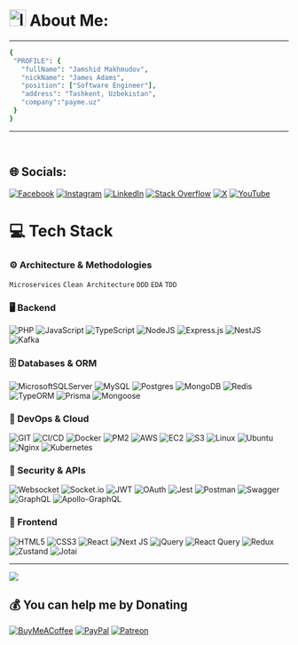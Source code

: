 #  <img height="30" width="30" alt="logo" src="https://jamshid-makhmudov.uz/apple-touch-icon.png" />   <span style=""><strong>About Me:</strong></span>
<hr>

 ```ruby
{
  "PROFILE": {
    "fullName": "Jamshid Makhmudov",
    "nickName": "James Adams",
    "position": ["Software Engineer"],
    "address": "Tashkent, Uzbekistan",
    "company":"payme.uz"
  }
}

 ```

<hr>

<br>

## 🌐 Socials:
[![Facebook](https://img.shields.io/badge/Facebook-%231877F2.svg?logo=Facebook&logoColor=white)](https://www.facebook.com/jamshid.makhmudov.1994) [![Instagram](https://img.shields.io/badge/Instagram-%23E4405F.svg?logo=Instagram&logoColor=white)](https://instagram.com/#) [![LinkedIn](https://img.shields.io/badge/LinkedIn-%230077B5.svg?logo=linkedin&logoColor=white)](https://linkedin.com/in/www.linkedin.com/in/jamshid-makhmudov) [![Stack Overflow](https://img.shields.io/badge/-Stackoverflow-FE7A16?logo=stack-overflow&logoColor=white)](https://stackoverflow.com/users/#) [![X](https://img.shields.io/badge/X-black.svg?logo=X&logoColor=white)](https://x.com/#) [![YouTube](https://img.shields.io/badge/YouTube-%23FF0000.svg?logo=YouTube&logoColor=white)](https://youtube.com/@#) 

# 💻 Tech Stack

### ⚙️ Architecture & Methodologies
`Microservices` `Clean Architecture` `DDD` `EDA` `TDD`

### 🖥️ Backend
![PHP](https://img.shields.io/badge/php-%23777BB4.svg?style=plastic&logo=php&logoColor=white)
![JavaScript](https://img.shields.io/badge/javascript-%23323330.svg?style=plastic&logo=javascript&logoColor=%23F7DF1E)
![TypeScript](https://img.shields.io/badge/typescript-%23007ACC.svg?style=plastic&logo=typescript&logoColor=white)
![NodeJS](https://img.shields.io/badge/node.js-6DA55F?style=plastic&logo=node.js&logoColor=white)
![Express.js](https://img.shields.io/badge/express.js-%23404d59.svg?style=plastic&logo=express&logoColor=%2361DAFB)
![NestJS](https://img.shields.io/badge/nestjs-%23E0234E.svg?style=plastic&logo=nestjs&logoColor=white)
![Kafka](https://img.shields.io/badge/kafka-000?style=plastic&logo=apachekafka)

### 🗄️ Databases & ORM
![MicrosoftSQLServer](https://img.shields.io/badge/Microsoft%20SQL%20Server-CC2927?style=plastic&logo=microsoft%20sql%20server&logoColor=white)
![MySQL](https://img.shields.io/badge/mysql-%2300000f.svg?style=plastic&logo=mysql&logoColor=white)
![Postgres](https://img.shields.io/badge/postgres-%23316192.svg?style=plastic&logo=postgresql&logoColor=white)
![MongoDB](https://img.shields.io/badge/MongoDB-%234ea94b.svg?style=plastic&logo=mongodb&logoColor=white)
![Redis](https://img.shields.io/badge/redis-%23DD0031.svg?style=plastic&logo=redis&logoColor=white)
![TypeORM](https://img.shields.io/badge/typeorm-262627.svg?style=plastic&logo=typeorm)
![Prisma](https://img.shields.io/badge/prisma-2D3748.svg?style=plastic&logo=prisma)
![Mongoose](https://img.shields.io/badge/mongoose-880000.svg?style=plastic&logo=mongoose)

### 🚀 DevOps & Cloud
![GIT](https://img.shields.io/badge/git-%23F05033.svg?style=plastic&logo=git&logoColor=white)
![CI/CD](https://img.shields.io/badge/CI%2FCD-%230A0A0A.svg?style=plastic&logo=githubactions&logoColor=white)
![Docker](https://img.shields.io/badge/docker-%230db7ed.svg?style=plastic&logo=docker&logoColor=white)
![PM2](https://img.shields.io/badge/pm2-2C8EBB.svg?style=plastic&logo=pm2&logoColor=white)
![AWS](https://img.shields.io/badge/AWS-%23FF9900.svg?style=plastic&logo=amazon-aws&logoColor=white)
![EC2](https://img.shields.io/badge/AWS%20EC2-%23FF9900.svg?style=plastic&logo=amazonec2&logoColor=white)
![S3](https://img.shields.io/badge/AWS%20S3-%23FF9900.svg?style=plastic&logo=amazons3&logoColor=white)
![Linux](https://img.shields.io/badge/Linux-FCC624?style=plastic&logo=linux&logoColor=black)
![Ubuntu](https://img.shields.io/badge/Ubuntu-E95420?style=plastic&logo=ubuntu&logoColor=white)
![Nginx](https://img.shields.io/badge/nginx-%23009639.svg?style=plastic&logo=nginx&logoColor=white)
![Kubernetes](https://img.shields.io/badge/kubernetes-%23326ce5.svg?style=plastic&logo=kubernetes&logoColor=white)

### 🔐 Security & APIs
![Websocket](https://img.shields.io/badge/websocket-000?style=plastic&logo=websocket)
![Socket.io](https://img.shields.io/badge/Socket.io-black?style=plastic&logo=socket.io&badgeColor=010101)
![JWT](https://img.shields.io/badge/JWT-black?style=plastic&logo=JSON%20web%20tokens)
![OAuth](https://img.shields.io/badge/OAuth-3A3A3A?style=plastic&logo=oauth)
![Jest](https://img.shields.io/badge/jest-%23C21325.svg?style=plastic&logo=jest&logoColor=white)
![Postman](https://img.shields.io/badge/Postman-FF6C37?style=plastic&logo=postman&logoColor=white)
![Swagger](https://img.shields.io/badge/-Swagger-%23Clojure?style=plastic&logo=swagger&logoColor=white)
![GraphQL](https://img.shields.io/badge/-GraphQL-E10098?style=plastic&logo=graphql&logoColor=white)
![Apollo-GraphQL](https://img.shields.io/badge/-ApolloGraphQL-311C87?style=plastic&logo=apollo-graphql)

### 🎨 Frontend
![HTML5](https://img.shields.io/badge/html5-%23E34F26.svg?style=plastic&logo=html5&logoColor=white)
![CSS3](https://img.shields.io/badge/css3-%231572B6.svg?style=plastic&logo=css3&logoColor=white)
![React](https://img.shields.io/badge/react-%2320232a.svg?style=plastic&logo=react&logoColor=%2361DAFB)
![Next JS](https://img.shields.io/badge/Next-black?style=plastic&logo=next.js&logoColor=white)
![jQuery](https://img.shields.io/badge/jquery-%230769AD.svg?style=plastic&logo=jquery&logoColor=white)
![React Query](https://img.shields.io/badge/-React%20Query-FF4154?style=plastic&logo=react%20query&logoColor=white)
![Redux](https://img.shields.io/badge/redux-%23593d88.svg?style=plastic&logo=redux&logoColor=white)
![Zustand](https://img.shields.io/badge/zustand-3D3D3D.svg?style=plastic&logo=zustand)
![Jotai](https://img.shields.io/badge/jotai-00C775.svg?style=plastic&logo=jotai)


---
[![](https://visitcount.itsvg.in/api?id=Jamshidbek-Makhmudov&icon=0&color=0)](https://visitcount.itsvg.in)

  ## 💰 You can help me by Donating
  [![BuyMeACoffee](https://img.shields.io/badge/Buy%20Me%20a%20Coffee-ffdd00?style=for-the-badge&logo=buy-me-a-coffee&logoColor=black)](https://buymeacoffee.com/#) [![PayPal](https://img.shields.io/badge/PayPal-00457C?style=for-the-badge&logo=paypal&logoColor=white)](https://paypal.me/#) [![Patreon](https://img.shields.io/badge/Patreon-F96854?style=for-the-badge&logo=patreon&logoColor=white)](https://patreon.com/#) 



<!-- Proudly created with GPRM ( https://gprm.itsvg.in ) -->
